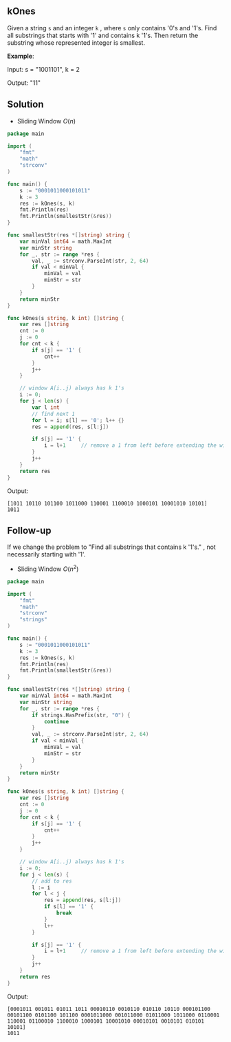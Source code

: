 ## kOnes

Given a string `s` and an integer `k` , where `s` only contains '0's and '1's. Find all substrings that starts with '1' and contains k '1's. Then return the substring whose represented integer is smallest.

**Example**:

Input: s = "1001101", k = 2

Output: "11"



## Solution

- Sliding Window	 $O(n)$ 

```go
package main

import (
	"fmt"
	"math"
	"strconv"
)

func main() {
	s := "0001011000101011"
	k := 3
	res := kOnes(s, k)
	fmt.Println(res)
	fmt.Println(smallestStr(&res))
}

func smallestStr(res *[]string) string {
	var minVal int64 = math.MaxInt
	var minStr string
	for _, str := range *res {
		val, _ := strconv.ParseInt(str, 2, 64)
		if val < minVal {
			minVal = val
			minStr = str
		}
	}
	return minStr
}

func kOnes(s string, k int) []string {
	var res []string
	cnt := 0
	j := 0
	for cnt < k {
		if s[j] == '1' {
			cnt++
		}
		j++
	}

	// window A[i..j) always has k 1's
	i := 0;
	for j < len(s) {
		var l int
		// find next 1
		for l = i; s[l] == '0'; l++ {}
		res = append(res, s[l:j])

		if s[j] == '1' {
			i = l+1		// remove a 1 from left before extending the window
		}
		j++
	}
	return res	
}
```

Output:

```
[1011 10110 101100 1011000 110001 1100010 1000101 10001010 10101]
1011
```



## Follow-up

If we change the problem to "Find all substrings that contains k '1's." , not necessarily starting with '1'.

- Sliding Window	$O(n^2)$ 

```go
package main

import (
	"fmt"
	"math"
	"strconv"
	"strings"
)

func main() {
	s := "0001011000101011"
	k := 3
	res := kOnes(s, k)
	fmt.Println(res)
	fmt.Println(smallestStr(&res))
}

func smallestStr(res *[]string) string {
	var minVal int64 = math.MaxInt
	var minStr string
	for _, str := range *res {
		if strings.HasPrefix(str, "0") {
			continue
		}
		val, _ := strconv.ParseInt(str, 2, 64)
		if val < minVal {
			minVal = val
			minStr = str
		}
	}
	return minStr
}

func kOnes(s string, k int) []string {
	var res []string
	cnt := 0
	j := 0
	for cnt < k {
		if s[j] == '1' {
			cnt++
		}
		j++
	}

	// window A[i..j) always has k 1's
	i := 0;
	for j < len(s) {
		// add to res
		l := i
		for l < j {
			res = append(res, s[l:j])
			if s[l] == '1' {
				break
			}
			l++
		}

		if s[j] == '1' {
			i = l+1		// remove a 1 from left before extending the window
		}
		j++
	}
	return res	
}
```

Output:

```
[0001011 001011 01011 1011 00010110 0010110 010110 10110 000101100 00101100 0101100 101100 0001011000 001011000 01011000 1011000 0110001 110001 01100010 1100010 1000101 10001010 00010101 0010101 010101 10101]
1011
```



